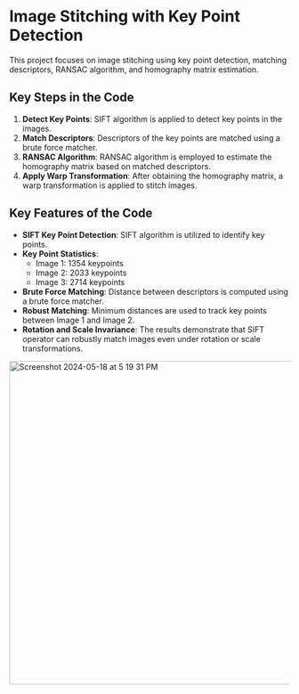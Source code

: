 # Image Stitching with Key Point Detection

This project focuses on image stitching using key point detection, matching descriptors, RANSAC algorithm, and homography matrix estimation.

## Key Steps in the Code

1. **Detect Key Points**: SIFT algorithm is applied to detect key points in the images.
2. **Match Descriptors**: Descriptors of the key points are matched using a brute force matcher.
3. **RANSAC Algorithm**: RANSAC algorithm is employed to estimate the homography matrix based on matched descriptors.
4. **Apply Warp Transformation**: After obtaining the homography matrix, a warp transformation is applied to stitch images.

## Key Features of the Code

- **SIFT Key Point Detection**: SIFT algorithm is utilized to identify key points.
- **Key Point Statistics**:
  - Image 1: 1354 keypoints
  - Image 2: 2033 keypoints
  - Image 3: 2714 keypoints
- **Brute Force Matching**: Distance between descriptors is computed using a brute force matcher.
- **Robust Matching**: Minimum distances are used to track key points between Image 1 and Image 2.
- **Rotation and Scale Invariance**: The results demonstrate that SIFT operator can robustly match images even under rotation or scale transformations.
<img width="581" alt="Screenshot 2024-05-18 at 5 19 31 PM" src="https://github.com/Shanz19/Image-Stitching/assets/117365514/d0829011-594c-42fd-acce-2e89f3deee41">

